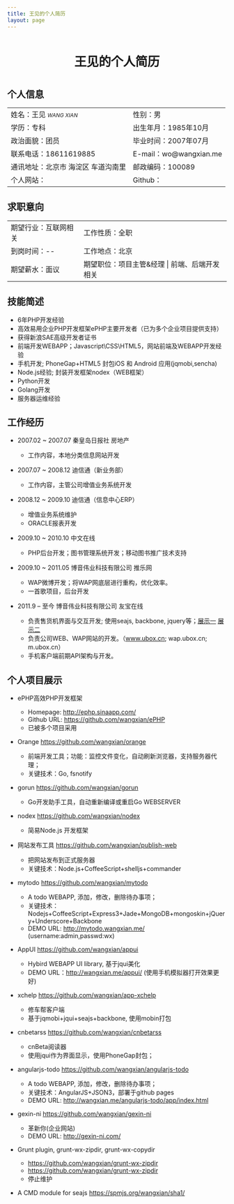 ```yaml
---
title: 王见的个人简历
layout: page
---
```


<style>td em { font-size: 12px;}</style>
<h1 style="margin:50px 0 40px 0;font-size:28px; text-align:center;">王见的个人简历</h1>

## 个人信息

<table width="100%">
  <tr>
    <td>姓名：王见 <em>WANG XIAN</em></td>
    <td>性别：男</td>
  </tr>
  <tr>
  	<td>学历：专科</td>
    <td>出生年月：1985年10月</td>
  </tr>
  <tr>
    <td>政治面貌：团员</td>
    <td>毕业时间：2007年07月</td>
  </tr>
  <tr>
    <td>联系电话：18611619885</td>
    <td>E-mail：wo@wangxian.me</td>
  </tr>
  <tr>
    <td>通讯地址：北京市 海淀区 车道沟南里</td>
    <td>邮政编码：100089</td>
  </tr>
  <tr>
    <td>个人网站：<http://wangxian.me></td>
    <td>Github：<http://github.com/wangxian></td>
  </tr>
</table>

## 求职意向
<table width="100%">
  <tr>
    <td>期望行业：互联网相关</td>
    <td>工作性质：全职</td>
  </tr>
  <tr>
    <td>到岗时间：--</td>
    <td>工作地点：北京</td>
  </tr>
  <tr>
    <td>期望薪水：面议 </td>
    <td>期望职位：项目主管&amp;经理 | 前端、后端开发相关</td>
  </tr>
</table>


## 技能简述

- 6年PHP开发经验
- 高效易用企业PHP开发框架ePHP主要开发者（已为多个企业项目提供支持）
- 获得新浪SAE高级开发者证书
- 前端开发WEBAPP；Javascript\CSS\HTML5，网站前端及WEBAPP开发经验
- 手机开发; PhoneGap+HTML5 封包iOS 和 Android 应用(jqmobi,sencha)
- Node.js经验; 封装开发框架nodex（WEB框架）
- Python开发
- Golang开发
- 服务器运维经验

## 工作经历

+ 2007.02 ~ 2007.07 秦皇岛日报社 房地产
  - 工作内容，本地分类信息网站开发
  
+ 2007.07 ~ 2008.12 迪信通（新业务部）
  - 工作内容，主管公司增值业务系统开发
  
+ 2008.12 ~ 2009.10 迪信通（信息中心ERP）
  - 增值业务系统维护
  - ORACLE报表开发
  
+ 2009.10 ~ 2010.10 中文在线
  - PHP后台开发；图书管理系统开发；移动图书推广技术支持
  
+ 2009.10 ~ 2011.05 博音伟业科技有限公司 推乐网
  - WAP微博开发；将WAP网底层进行重构，优化效率。
  - 一首歌项目，后台开发

+ 2011.9 – 至今 博音伟业科技有限公司 友宝在线
  - 负责售货机界面与交互开发; 使用seajs, backbone, jquery等；<a href="/assets/img/webapp-1.png" target="_blank">展示一</a> <a href="/assets/img/webapp-2.png" target="_blank">展示二</a>
  - 负责公司WEB、WAP网站的开发。（www.ubox.cn; wap.ubox.cn; m.ubox.cn）
  - 手机客户端前期API架构与开发。

## 个人项目展示

+ ePHP高效PHP开发框架
  - Homepage: http://ephp.sinaapp.com/
  - Github URL: https://github.com/wangxian/ePHP
  - 已被多个项目采用
  
+ Orange <https://github.com/wangxian/orange>
  - 前端开发工具；功能：监控文件变化，自动刷新浏览器，支持服务器代理；
  - 关键技术：Go, fsnotify

+ gorun <https://github.com/wangxian/gorun>
  - Go开发助手工具，自动重新编译或重启Go WEBSERVER

+ nodex <https://github.com/wangxian/nodex>
  - 简易Node.js 开发框架

+ 网站发布工具 <https://github.com/wangxian/publish-web>
  - 把网站发布到正式服务器
  - 关键技术：Node.js+CoffeeScript+shelljs+commander  

+ mytodo <https://github.com/wangxian/mytodo>
  - A todo WEBAPP, 添加，修改，删除待办事项；
  - 关键技术：Nodejs+CoffeeScript+Express3+Jade+MongoDB+mongoskin+jQuery+Underscore+Backbone
  - DEMO URL: <http://mytodo.wangxian.me/> (username:admin,passwd:wx)  
  
+ AppUI <https://github.com/wangxian/appui>  
  - Hybird WEBAPP UI library, 基于jqui美化
  - DEMO URL：<http://wangxian.me/appui/> (使用手机模拟器打开效果更好)

+ xchelp <https://github.com/wangxian/app-xchelp>
  - 修车帮客户端
  - 基于jqmobi+jqui+seajs+backbone, 使用mobin打包
 
+ cnbetarss <https://github.com/wangxian/cnbetarss>
  - cnBeta阅读器
  - 使用jqui作为界面显示，使用PhoneGap封包；
  
+ angularjs-todo <https://github.com/wangxian/angularjs-todo>
  - A todo WEBAPP, 添加，修改，删除待办事项；
  - 关键技术：AngularJS+JSON3，部署于github pages
  - DEMO URL: <http://wangxian.me/angularjs-todo/app/index.html>

+ gexin-ni <https://github.com/wangxian/gexin-ni>
  - 革新你(企业网站)
  - DEMO URL: <http://gexin-ni.com/>

+ Grunt plugin, grunt-wx-zipdir, grunt-wx-copydir
  - <https://github.com/wangxian/grunt-wx-zipdir>
  - <https://github.com/wangxian/grunt-wx-zipdir>
  - 停止维护

+ A CMD module for seajs <https://spmjs.org/wangxian/sha1/>




     
